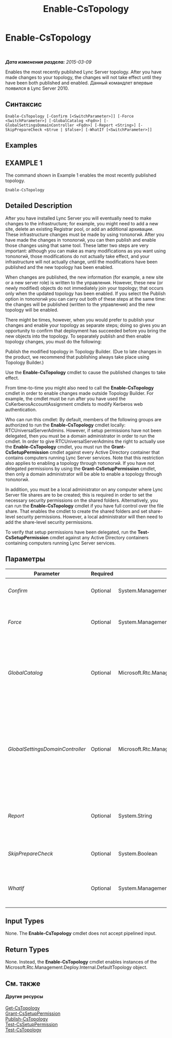 ﻿---
title: Enable-CsTopology
TOCTitle: Enable-CsTopology
ms:assetid: 5aedffa0-9ca1-4aec-b4ad-c3e409c0ffb2
ms:mtpsurl: https://technet.microsoft.com/ru-ru/library/Gg398398(v=OCS.15)
ms:contentKeyID: 49309876
ms.date: 05/19/2016
mtps_version: v=OCS.15
ms.translationtype: HT
---

# Enable-CsTopology

 

_**Дата изменения раздела:** 2015-03-09_

Enables the most recently published Lync Server topology. After you have made changes to your topology, the changes will not take effect until they have been both published and enabled. Данный командлет впервые появился в Lync Server 2010.

## Синтаксис

    Enable-CsTopology [-Confirm [<SwitchParameter>]] [-Force <SwitchParameter>] [-GlobalCatalog <Fqdn>] [-GlobalSettingsDomainController <Fqdn>] [-Report <String>] [-SkipPrepareCheck <$true | $false>] [-WhatIf [<SwitchParameter>]]

## Examples

## EXAMPLE 1

The command shown in Example 1 enables the most recently published topology.

    Enable-CsTopology

## Detailed Description

After you have installed Lync Server you will eventually need to make changes to the infrastructure; for example, you might need to add a new site, delete an existing Registrar pool, or add an additional архивации. These infrastructure changes must be made by using топологий. After you have made the changes in топологий, you can then publish and enable those changes using that same tool. These latter two steps are very important: although you can make as many modifications as you want using топологий, those modifications do not actually take effect, and your infrastructure will not actually change, until the modifications have been published and the new topology has been enabled.

When changes are published, the new information (for example, a new site or a new server role) is written to the управления. However, these new (or newly modified) objects do not immediately join your topology; that occurs only when the updated topology has been enabled. If you select the Publish option in топологий you can carry out both of these steps at the same time: the changes will be published (written to the управления) and the new topology will be enabled.

There might be times, however, when you would prefer to publish your changes and enable your topology as separate steps; doing so gives you an opportunity to confirm that deployment has succeeded before you bring the new objects into the topology. To separately publish and then enable topology changes, you must do the following:

Publish the modified topology in Topology Builder. (Due to late changes in the product, we recommend that publishing always take place using Topology Builder.)

Use the **Enable-CsTopology** cmdlet to cause the published changes to take effect.

From time-to-time you might also need to call the **Enable-CsTopology** cmdlet in order to enable changes made outside Topology Builder. For example, the cmdlet must be run after you have used the CsKerberosAccountAssignment cmdlets to modify Kerberos web authentication.

Who can run this cmdlet: By default, members of the following groups are authorized to run the **Enable-CsTopology** cmdlet locally: RTCUniversalServerAdmins. However, if setup permissions have not been delegated, then you must be a domain administrator in order to run the cmdlet. In order to give RTCUniversalServerAdmins the right to actually use the **Enable-CsTopology** cmdlet, you must run the **Grant-CsSetupPermission** cmdlet against every Active Directory container that contains computers running Lync Server services. Note that this restriction also applies to enabling a topology through топологий. If you have not delegated permissions by using the **Grant-CsSetupPermission** cmdlet, then only a domain administrator will be able to enable a topology through топологий.

In addition, you must be a local administrator on any computer where Lync Server file shares are to be created; this is required in order to set the necessary security permissions on the shared folders. Alternatively, you can run the **Enable-CsTopology** cmdlet if you have full control over the file share. That enables the cmdlet to create the shared folders and set share-level security permissions. However, a local administrator will then need to add the share-level security permissions.

To verify that setup permissions have been delegated, run the **Test-CsSetupPermission** cmdlet against any Active Directory containers containing computers running Lync Server services.

## Параметры


<table>
<colgroup>
<col style="width: 25%" />
<col style="width: 25%" />
<col style="width: 25%" />
<col style="width: 25%" />
</colgroup>
<thead>
<tr class="header">
<th>Parameter</th>
<th>Required</th>
<th>Type</th>
<th>Description</th>
</tr>
</thead>
<tbody>
<tr class="odd">
<td><p><em>Confirm</em></p></td>
<td><p>Optional</p></td>
<td><p>System.Management.Automation.SwitchParameter</p></td>
<td><p>Запрашивает подтверждение перед выполнением команды.</p></td>
</tr>
<tr class="even">
<td><p><em>Force</em></p></td>
<td><p>Optional</p></td>
<td><p>System.Management.Automation.SwitchParameter</p></td>
<td><p>Suppresses the display of any non-fatal error message that might occur when running the command.</p></td>
</tr>
<tr class="odd">
<td><p><em>GlobalCatalog</em></p></td>
<td><p>Optional</p></td>
<td><p>Microsoft.Rtc.Management.Deploy.Fqdn</p></td>
<td><p>Fully qualified domain name (FQDN) of a global catalog server in your domain. This parameter is not required if you are running the <strong>Enable-CsTopology</strong> cmdlet on a computer with an account in your domain.</p></td>
</tr>
<tr class="even">
<td><p><em>GlobalSettingsDomainController</em></p></td>
<td><p>Optional</p></td>
<td><p>Microsoft.Rtc.Management.Deploy.Fqdn</p></td>
<td><p>FQDN of a domain controller where global settings are stored. If global settings are stored in the System container in Доменные службы Active Directory, then this parameter must point to the root domain controller. If global settings are stored in the Configuration container, then any domain controller can be used and this parameter can be omitted.</p></td>
</tr>
<tr class="odd">
<td><p><em>Report</em></p></td>
<td><p>Optional</p></td>
<td><p>System.String</p></td>
<td><p>Enables you to specify a file path for the log file created when the cmdlet runs. For example: -Report &quot;C:\Logs\Enable_Topology.html&quot;</p></td>
</tr>
<tr class="even">
<td><p><em>SkipPrepareCheck</em></p></td>
<td><p>Optional</p></td>
<td><p>System.Boolean</p></td>
<td><p>If set to True ($True) the <strong>Enable-CsTopology</strong> cmdlet will skip its initial preparation check.</p></td>
</tr>
<tr class="odd">
<td><p><em>WhatIf</em></p></td>
<td><p>Optional</p></td>
<td><p>System.Management.Automation.SwitchParameter</p></td>
<td><p>Описывает, что произойдет при выполнении команды без реального выполнения команды.</p></td>
</tr>
</tbody>
</table>


## Input Types

None. The **Enable-CsTopology** cmdlet does not accept pipelined input.

## Return Types

None. Instead, the **Enable-CsTopology** cmdlet enables instances of the Microsoft.Rtc.Management.Deploy.Internal.DefaultTopology object.

## См. также

#### Другие ресурсы

[Get-CsTopology](get-cstopology.md)  
[Grant-CsSetupPermission](grant-cssetuppermission.md)  
[Publish-CsTopology](publish-cstopology.md)  
[Test-CsSetupPermission](test-cssetuppermission.md)  
[Test-CsTopology](test-cstopology.md)

